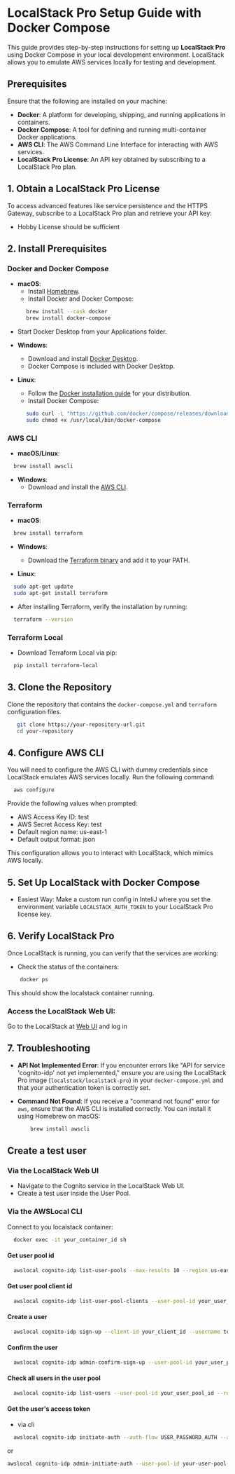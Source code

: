 # LocalStack Pro Setup Guide with Docker Compose

This guide provides step-by-step instructions for setting up **LocalStack Pro** using Docker Compose in your local
development environment. LocalStack allows you to emulate AWS services locally for testing and development.

## Prerequisites

Ensure that the following are installed on your machine:

- **Docker**: A platform for developing, shipping, and running applications in containers.
- **Docker Compose**: A tool for defining and running multi-container Docker applications.
- **AWS CLI**: The AWS Command Line Interface for interacting with AWS services.
- **LocalStack Pro License**: An API key obtained by subscribing to a LocalStack Pro plan.

## 1. Obtain a LocalStack Pro License

To access advanced features like service persistence and the HTTPS Gateway, subscribe to a LocalStack Pro plan and
retrieve your API key:

- Hobby License should be sufficient

## 2. Install Prerequisites

### Docker and Docker Compose

- **macOS**:
    - Install [Homebrew](https://brew.sh/).
    - Install Docker and Docker Compose:
```bash
      brew install --cask docker
      brew install docker-compose
```
- Start Docker Desktop from your Applications folder.

- **Windows**:
    - Download and install [Docker Desktop](https://www.docker.com/products/docker-desktop).
    - Docker Compose is included with Docker Desktop.

- **Linux**:
    - Follow the [Docker installation guide](https://docs.docker.com/engine/install/) for your distribution.
    - Install Docker Compose:
```bash
      sudo curl -L "https://github.com/docker/compose/releases/download/1.29.2/docker-compose-$(uname -s)-$(uname -m)" -o /usr/local/bin/docker-compose
      sudo chmod +x /usr/local/bin/docker-compose
```

### AWS CLI

- **macOS/Linux**:
```bash
  brew install awscli
```
- **Windows**:
    - Download and install the [AWS CLI](https://aws.amazon.com/cli/).

### Terraform

- **macOS**:
```bash
  brew install terraform
```

- **Windows**:
    - Download the [Terraform binary](https://www.terraform.io/downloads.html) and add it to your PATH.

- **Linux**:
```bash
  sudo apt-get update
  sudo apt-get install terraform
```

- After installing Terraform, verify the installation by running:
```bash
  terraform --version
```

### Terraform Local

- Download Terraform Local via pip:
```bash
  pip install terraform-local
```

## 3. Clone the Repository

Clone the repository that contains the `docker-compose.yml` and `terraform` configuration files.
```bash
   git clone https://your-repository-url.git
   cd your-repository
  ```

## 4. Configure AWS CLI

You will need to configure the AWS CLI with dummy credentials since LocalStack emulates AWS services locally. Run the
following command:
```bash
  aws configure
```

Provide the following values when prompted:

- AWS Access Key ID: test
- AWS Secret Access Key: test
- Default region name: us-east-1
- Default output format: json

This configuration allows you to interact with LocalStack, which mimics AWS locally.

## 5. Set Up LocalStack with Docker Compose

- Easiest Way: Make a custom run config in InteliJ where you set the environment variable `LOCALSTACK_AUTH_TOKEN` to
  your LocalStack Pro license key.

## 6. Verify LocalStack Pro

Once LocalStack is running, you can verify that the services are working:

- Check the status of the containers:

```bash
    docker ps
```

This should show the localstack container running.

### Access the LocalStack Web UI:

Go to the LocalStack at [Web UI](https://app.localstack.cloud/dashboard) and log in

## 7. Troubleshooting

- **API Not Implemented Error**: If you encounter errors like "API for service 'cognito-idp' not yet implemented,"
  ensure you are using the LocalStack Pro image (`localstack/localstack-pro`) in your `docker-compose.yml` and that your
  authentication token is correctly set.

- **Command Not Found**: If you receive a "command not found" error for `aws`, ensure that the AWS CLI is installed
  correctly. You can install it using Homebrew on macOS:
  ```bash
      brew install awscli
  ```
  
## Create a test user

### Via the LocalStack Web UI

- Navigate to the Cognito service in the LocalStack Web UI.
- Create a test user inside the User Pool.

### Via the AWSLocal CLI

Connect to you localstack container:

```bash
  docker exec -it your_container_id sh
```

#### Get user pool id

```bash
  awslocal cognito-idp list-user-pools --max-results 10 --region us-east-1
```

#### Get user pool client id

```bash
  awslocal cognito-idp list-user-pool-clients --user-pool-id your_user_pool_id --region us-east-1
```

#### Create a user

```bash
  awslocal cognito-idp sign-up --client-id your_client_id --username testuser --password Testuser@123 --region us-east-1
```

#### Confirm the user

```bash
  awslocal cognito-idp admin-confirm-sign-up --user-pool-id your_user_pool_id --username testuser --region us-east-1
```

#### Check all users in the user pool

```bash
  awslocal cognito-idp list-users --user-pool-id your_user_pool_id --region us-east-1
```

#### Get the user's access token

- via cli
```bash
  awslocal cognito-idp initiate-auth --auth-flow USER_PASSWORD_AUTH --auth-parameters USERNAME=testuser,PASSWORD=Testuser@123 --client-id your_client_id --region us-east-1
```

or

```bash
awslocal cognito-idp admin-initiate-auth --user-pool-id your-user-pool-id --client-i your-client-id --auth-flow ADMIN_NO_SRP_AUTH --auth-parameters USERNAME=testuser,PASSWORD=Testuser@123
```
